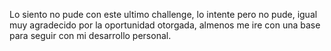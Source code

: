 Lo siento no pude con este ultimo challenge, lo intente pero no pude, igual muy agradecido por la oportunidad otorgada, almenos me ire con una base para seguir con mi desarrollo personal.
